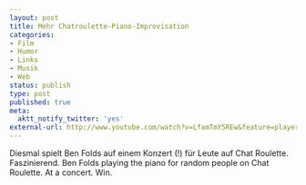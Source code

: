 ```yaml
---
layout: post
title: Mehr Chatroulette-Piano-Improvisation
categories:
- Film
- Humor
- Links
- Musik
- Web
status: publish
type: post
published: true
meta:
  aktt_notify_twitter: 'yes'
external-url: http://www.youtube.com/watch?v=LfamTmY5REw&feature=player_embedded
---
```

Diesmal spielt Ben Folds auf einem Konzert (!) für Leute auf Chat Roulette. Faszinierend.
<span class="en">Ben Folds playing the piano for random people on Chat Roulette. At a concert. Win.</span>
